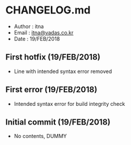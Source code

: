# CHANGELOG.md
- Author : itna
- Email : itna@vadas.co.kr
- Date : 19/FEB/2018

## First hotfix (19/FEB/2018)
- Line with intended syntax error removed

## First error (19/FEB/2018)
- Intended syntax error for build integrity check

## Initial commit (19/FEB/2018)
- No contents, DUMMY
